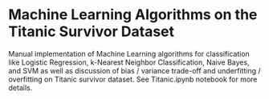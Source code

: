 # Machine Learning Algorithms on the Titanic Survivor Dataset
Manual implementation of Machine Learning algorithms for classification like Logistic Regression, k-Nearest Neighbor Classification, Naive Bayes, and SVM as well as discussion of bias / variance trade-off and underfitting / overfitting on Titanic survivor dataset. See Titanic.ipynb notebook for more details.
